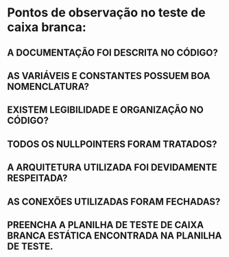 # Pontos de observação no teste de caixa branca:

## A DOCUMENTAÇÃO FOI DESCRITA NO CÓDIGO?
## AS VARIÁVEIS E CONSTANTES POSSUEM BOA NOMENCLATURA?
## EXISTEM LEGIBILIDADE E ORGANIZAÇÃO NO CÓDIGO?
## TODOS OS NULLPOINTERS FORAM TRATADOS?
## A ARQUITETURA UTILIZADA FOI DEVIDAMENTE RESPEITADA?
## AS CONEXÕES UTILIZADAS FORAM FECHADAS?
## PREENCHA A PLANILHA DE TESTE DE CAIXA BRANCA ESTÁTICA ENCONTRADA NA PLANILHA DE TESTE.
